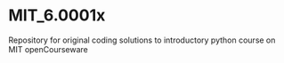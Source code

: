 # MIT_6.0001x
Repository for original coding solutions to introductory python course on MIT openCourseware
